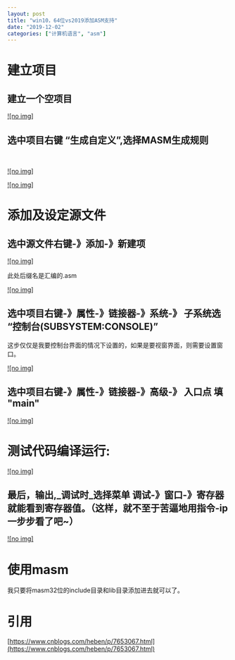 ```yaml
---
layout: post
title: "win10，64位vs2019添加ASM支持"
date: "2019-12-02"
categories: ["计算机语言", "asm"]
---
```


# 建立项目

## 建立一个空项目

[![no img]](http://127.0.0.1/?attachment_id=4832)

## 选中项目右键 “生成自定义”,选择MASM生成规则

 

[![no img]](http://127.0.0.1/?attachment_id=4833)

[![no img]](http://127.0.0.1/?attachment_id=4834)

# 添加及设定源文件

## 选中源文件右键-》添加-》新建项

[![no img]](http://127.0.0.1/?attachment_id=4835)

此处后缀名是汇编的.asm

[![no img]](http://127.0.0.1/?attachment_id=4836)

## 选中项目右键-》属性-》链接器-》系统-》 子系统选 “控制台(SUBSYSTEM:CONSOLE)”

这步仅仅是我要控制台界面的情况下设置的，如果是要视窗界面，则需要设置窗口。

[![no img]](http://127.0.0.1/?attachment_id=4837)

## 选中项目右键-》属性-》链接器-》高级-》 入口点 填 "main"

[![no img]](http://127.0.0.1/?attachment_id=4838)

# 测试代码编译运行:

[![no img]](http://127.0.0.1/?attachment_id=4839)

## 最后，输出,_调试时_选择菜单 调试-》窗口-》寄存器 就能看到寄存器值。（这样，就不至于苦逼地用指令-ip一步步看了吧~）

[![no img]](http://127.0.0.1/?attachment_id=4840)

# 使用masm

我只要将masm32位的include目录和lib目录添加进去就可以了。

# 引用

[https://www.cnblogs.com/heben/p/7653067.html](https://www.cnblogs.com/heben/p/7653067.html)
